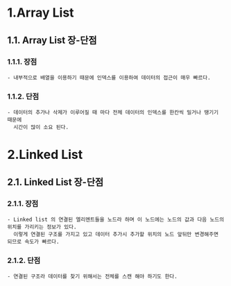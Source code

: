 # 1.Array List
## 1.1. Array List 장-단점
### 1.1.1. 장점
~~~
- 내부적으로 배열을 이용하기 때문에 인덱스를 이용하여 데이터의 접근이 매우 빠르다.
~~~
### 1.1.2. 단점
~~~
- 데이터의 추가나 삭제가 이루어질 때 마다 전체 데이터의 인덱스를 한칸씩 밀거나 땡기기 때문에 
  시간이 많이 소요 된다.
~~~
# 2.Linked List
## 2.1. Linked List 장-단점
### 2.1.1. 장점
~~~
- Linked list 의 연결된 엘리멘트들을 노드라 하며 이 노드에는 노드의 값과 다음 노드의 위치를 가리키는 정보가 있다.
  이렇게 연결된 구조를 가지고 있고 데이터 추가시 추가할 위치의 노드 앞뒤만 변경해주면 되므로 속도가 빠르다.
~~~
### 2.1.2. 단점
~~~
- 연결된 구조라 데이터를 찾기 위해서는 전체를 스캔 해야 하기도 한다.
~~~
